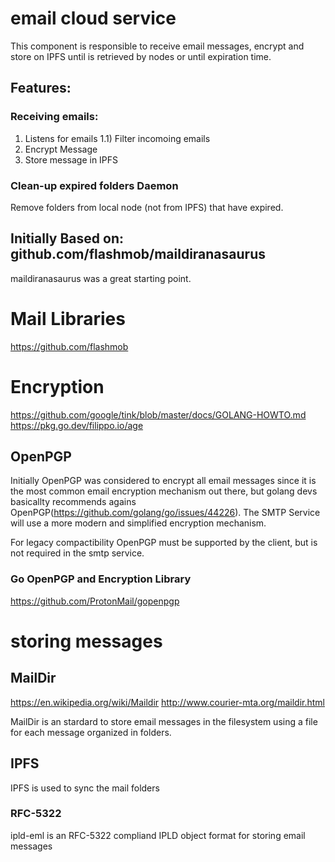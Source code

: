# email cloud service
This component is responsible to receive email messages, encrypt and store on IPFS until is retrieved by nodes or until expiration time.

## Features:
### Receiving emails:
1) Listens for emails
1.1) Filter incomoing emails
2) Encrypt Message
3) Store message in IPFS


### Clean-up expired folders Daemon
Remove folders from local node (not from IPFS) that have expired.

## Initially Based on: github.com/flashmob/maildiranasaurus
maildiranasaurus was a great starting point.

# Mail Libraries
https://github.com/flashmob


# Encryption
https://github.com/google/tink/blob/master/docs/GOLANG-HOWTO.md
https://pkg.go.dev/filippo.io/age

## OpenPGP
Initially OpenPGP was considered to encrypt all email messages since it is the most common email encryption mechanism out there, but golang devs basicallty recommends agains OpenPGP(https://github.com/golang/go/issues/44226). The SMTP Service will use a more modern and simplified encryption mechanism.

For legacy compactibility OpenPGP must be supported by the client, but is not required in the smtp service.

### Go OpenPGP and Encryption Library
https://github.com/ProtonMail/gopenpgp



# storing messages
## MailDir
https://en.wikipedia.org/wiki/Maildir
http://www.courier-mta.org/maildir.html

MailDir is an stardard to store email messages in the filesystem using a file for each message organized in folders.



## IPFS
IPFS is used to sync the mail folders

### RFC-5322

ipld-eml is an RFC-5322 compliand IPLD object format for storing email messages
